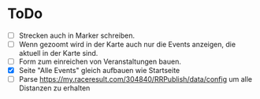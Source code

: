 # ToDo

* [ ] Strecken auch in Marker schreiben.
* [ ] Wenn gezoomt wird in der Karte auch nur die Events anzeigen, die aktuell in der Karte sind.
* [ ] Form zum einreichen von Veranstaltungen bauen.
* [x] Seite "Alle Events" gleich aufbauen wie Startseite
* [ ] Parse https://my.raceresult.com/304840/RRPublish/data/config um alle Distanzen zu erhalten
